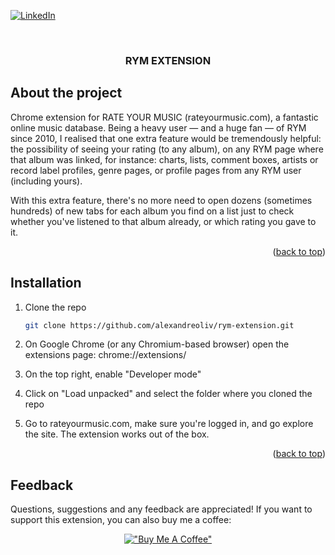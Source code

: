 <div id="top"></div>

<!-- PROJECT SHIELDS -->

[![LinkedIn][linkedin-shield]][linkedin-url]

<!-- PROJECT NAME AND SCREENSHOT -->
<br />
<div align="center">
  <h3 align="center">RYM EXTENSION</h3>
</div>

<!-- ABOUT THE PROJECT -->

## About the project

Chrome extension for RATE YOUR MUSIC (rateyourmusic.com), a fantastic online music database. Being a heavy user — and a huge fan — of RYM since 2010, I realised that one extra feature would be tremendously helpful: the possibility of seeing your rating (to any album), on any RYM page where that album was linked, for instance: charts, lists, comment boxes, artists or record label profiles, genre pages, or profile pages from any RYM user (including yours).

With this extra feature, there's no more need to open dozens (sometimes hundreds) of new tabs for each album you find on a list just to check whether you've listened to that album already, or which rating you gave to it.

<p align="right">(<a href="#top">back to top</a>)</p>

<!-- INSTALLATION -->

## Installation

1. Clone the repo
    ```sh
    git clone https://github.com/alexandreoliv/rym-extension.git
    ```
2. On Google Chrome (or any Chromium-based browser) open the extensions page: chrome://extensions/

3. On the top right, enable "Developer mode"

4. Click on "Load unpacked" and select the folder where you cloned the repo

5. Go to rateyourmusic.com, make sure you're logged in, and go explore the site. The extension works out of the box.

<p align="right">(<a href="#top">back to top</a>)</p>

## Feedback

Questions, suggestions and any feedback are appreciated! If you want to support this extension, you can also buy me a coffee:

[<center>!["Buy Me A Coffee"</center>](https://www.buymeacoffee.com/assets/img/custom_images/yellow_img.png)](https://buymeacoffee.com/alexandrebo)

<!-- MARKDOWN LINKS & IMAGES -->

[linkedin-shield]: https://img.shields.io/badge/-LinkedIn-black.svg?style=for-the-badge&logo=linkedin&colorB=555
[linkedin-url]: https://linkedin.com/in/alexandre-oliv/
